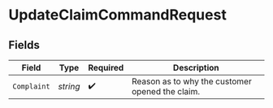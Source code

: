 # UpdateClaimCommandRequest


## Fields

| Field                                           | Type                                            | Required                                        | Description                                     |
| ----------------------------------------------- | ----------------------------------------------- | ----------------------------------------------- | ----------------------------------------------- |
| `Complaint`                                     | *string*                                        | :heavy_check_mark:                              | Reason as to why the customer opened the claim. |